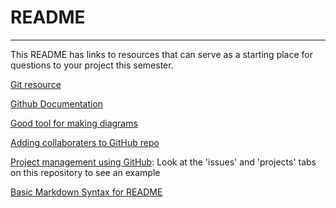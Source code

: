 # README
----
This README has links to resources that can serve as a starting place for questions to your project this semester.


[Git resource](https://www.atlassian.com/git)

[Github Documentation](https://docs.github.com/en)

[Good tool for making diagrams](https://app.diagrams.net)

[Adding collaboraters to GitHub repo](https://docs.github.com/en/github/setting-up-and-managing-your-github-user-account/inviting-collaborators-to-a-personal-repository)

[Project management using GitHub](https://docs.github.com/en/github/managing-your-work-on-github/about-project-boards): Look at the 'issues' and 'projects' tabs on this repository to see an example 

[Basic Markdown Syntax for README](https://www.markdownguide.org/basic-syntax/)